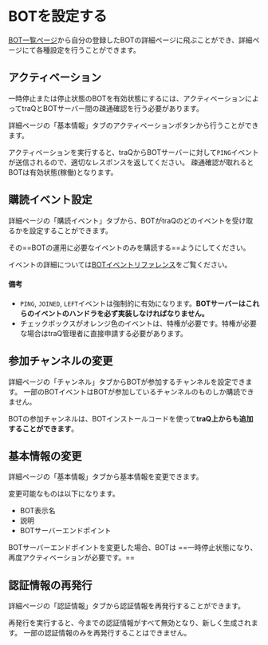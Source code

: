 # BOTを設定する

[BOT一覧ページ](/bots)から自分の登録したBOTの詳細ページに飛ぶことができ、詳細ページにて各種設定を行うことができます。

## アクティベーション
一時停止または停止状態のBOTを有効状態にするには、アクティベーションによってtraQとBOTサーバー間の疎通確認を行う必要があります。

詳細ページの「基本情報」タブのアクティベーションボタンから行うことができます。

アクティベーションを実行すると、traQからBOTサーバーに対して`PING`イベントが送信されるので、適切なレスポンスを返してください。
疎通確認が取れるとBOTは有効状態(稼働)となります。

## 購読イベント設定
詳細ページの「購読イベント」タブから、BOTがtraQのどのイベントを受け取るかを設定することができます。

その==BOTの運用に必要なイベントのみを購読する==ようにしてください。

イベントの詳細については[BOTイベントリファレンス](/docs/bot/events)をご覧ください。

#### 備考
+ `PING`, `JOINED`, `LEFT`イベントは強制的に有効になります。**BOTサーバーはこれらのイベントのハンドラを必ず実装しなければなりません。**
+ チェックボックスがオレンジ色のイベントは、特権が必要です。特権が必要な場合はtraQ管理者に直接申請する必要があります。

## 参加チャンネルの変更
詳細ページの「チャンネル」タブからBOTが参加するチャンネルを設定できます。
一部のBOTイベントはBOTが参加しているチャンネルのものしか購読できません。

BOTの参加チャンネルは、BOTインストールコードを使って**traQ上からも追加することができます**。

## 基本情報の変更
詳細ページの「基本情報」タブから基本情報を変更できます。

変更可能なものは以下になります。
+ BOT表示名
+ 説明
+ BOTサーバーエンドポイント

BOTサーバーエンドポイントを変更した場合、BOTは ==一時停止状態になり、再度アクティベーションが必要です。==

## 認証情報の再発行
詳細ページの「認証情報」タブから認証情報を再発行することができます。

再発行を実行すると、今までの認証情報がすべて無効となり、新しく生成されます。
一部の認証情報のみを再発行することはできません。
